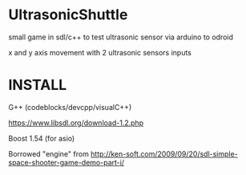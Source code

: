 UltrasonicShuttle
=================

small game in sdl/c++ to test ultrasonic sensor via arduino to odroid

x and y axis movement with 2 ultrasonic sensors inputs

INSTALL
===

G++ (codeblocks/devcpp/visualC++)

https://www.libsdl.org/download-1.2.php

Boost 1.54 (for asio)


Borrowed "engine" from http://ken-soft.com/2009/09/20/sdl-simple-space-shooter-game-demo-part-i/


